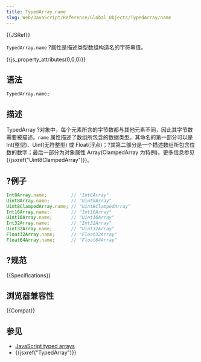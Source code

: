 ```yaml
---
title: TypedArray.name
slug: Web/JavaScript/Reference/Global_Objects/TypedArray/name
---
```


{{JSRef}}

`TypedArray.name` ?属性是描述类型数组构造名的字符串值。

{{js_property_attributes(0,0,0)}}

## 语法

```plain
TypedArray.name;
```

## 描述

TypedArray ?对象中，每个元素所含的字节数都与其他元素不同，因此其字节数需要被描述。`name` 属性描述了数组所包含的数据类型。其命名的第一部分可以是 Int(整型)、Uint(无符整型) 或 Float(浮点)；?其第二部分是一个描述数组所包含位数的数字；最后一部分为对象属性 Array(ClampedArray 为特例)。更多信息参见{{jsxref("Uint8ClampedArray")}}。

## ?例子

```js
Int8Array.name;         // "Int8Array"
Uint8Array.name;        // "Uint8Array"
Uint8ClampedArray.name; // "Uint8ClampedArray"
Int16Array.name;        // "Int16Array"
Uint16Array.name;       // "Uint16Array"
Int32Array.name;        // "Int32Array"
Uint32Array.name;       // "Uint32Array"
Float32Array.name;      // "Float32Array"
Float64Array.name;      // "Float64Array"
```

## ?规范

{{Specifications}}

## 浏览器兼容性

{{Compat}}

## 参见

- [JavaScript typed arrays](/zh-CN/docs/Web/JavaScript/Typed_arrays)
- {{jsxref("TypedArray")}}
